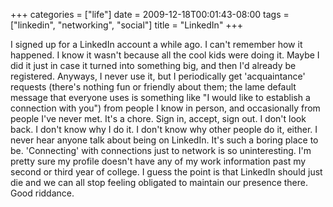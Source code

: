 +++
categories = ["life"]
date = 2009-12-18T00:01:43-08:00
tags = ["linkedin", "networking", "social"]
title = "LinkedIn"
+++

I signed up for a LinkedIn account a while ago. I can't remember how it happened. I know it wasn't because all the cool kids were doing it. Maybe I did it just in case it turned into something big, and then I'd already be registered. Anyways, I never use it, but I periodically get 'acquaintance' requests (there's nothing fun or friendly about them; the lame default message that everyone uses is something like "I would like to establish a connection with you") from people I know in person, and occasionally from people I've never met. It's a chore. Sign in, accept, sign out. I don't look back. I don't know why I do it. I don't know why other people do it, either. I never hear anyone talk about being on LinkedIn. It's such a boring place to be. 'Connecting' with connections just to network is so uninteresting. I'm pretty sure my profile doesn't have any of my work information past my second or third year of college. I guess the point is that LinkedIn should just die and we can all stop feeling obligated to maintain our presence there. Good riddance.
